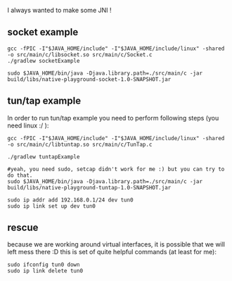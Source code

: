 I always wanted to make some JNI !

## socket example

```
gcc -fPIC -I"$JAVA_HOME/include" -I"$JAVA_HOME/include/linux" -shared -o src/main/c/libsocket.so src/main/c/Socket.c
./gradlew socketExample

sudo $JAVA_HOME/bin/java -Djava.library.path=./src/main/c -jar build/libs/native-playground-socket-1.0-SNAPSHOT.jar
```

## tun/tap example
In order to run tun/tap example you need to perform following steps (you need linux :/ ):
```
gcc -fPIC -I"$JAVA_HOME/include" -I"$JAVA_HOME/include/linux" -shared -o src/main/c/libtuntap.so src/main/c/TunTap.c

./gradlew tuntapExample

#yeah, you need sudo, setcap didn't work for me :) but you can try to do that.
sudo $JAVA_HOME/bin/java -Djava.library.path=./src/main/c -jar build/libs/native-playground-tuntap-1.0-SNAPSHOT.jar

sudo ip addr add 192.168.0.1/24 dev tun0
sudo ip link set up dev tun0
```

## rescue
because we are working around virtual interfaces, it is possible that we will left mess there :D 
this is set of quite helpful commands (at least for me):

```
sudo ifconfig tun0 down
sudo ip link delete tun0
```